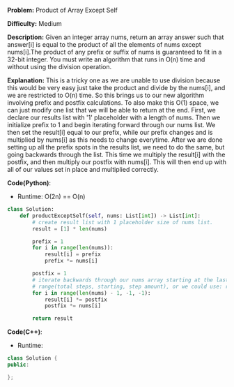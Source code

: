 **Problem:** Product of Array Except Self

**Difficulty:** Medium

**Description:** Given an integer array nums, return an array answer such that answer[i] is equal to the product of all the elements of nums except nums[i].The product of any prefix or suffix of nums is guaranteed to fit in a 32-bit integer. You must write an algorithm that runs in O(n) time and without using the division operation.

**Explanation:**
This is a tricky one as we are unable to use division because this would be very easy just take the product and divide by the nums[i], and we are restricted to O(n) time. So this brings us to our new algorithm involving prefix and postfix calculations. To also make this O(1) space, we can just modify one list that we will be able to return at the end. First, we declare our results list with '1' placeholder with a length of nums. Then we initialize prefix to 1 and begin iterating forward through our nums list. We then set the result[i] equal to our prefix, while our prefix changes and is multiplied by nums[i] as this needs to change everytime. After we are done setting up all the prefix spots in the results list, we need to do the same, but going backwards through the list. This time we multiply the result[i] with the postfix, and then multiply our postfix with nums[i]. This will then end up with all of our values set in place and multiplied correctly.


**Code(Python)**:

* Runtime: O(2n) == O(n)
```Python
class Solution:
    def productExceptSelf(self, nums: List[int]) -> List[int]:
        # create result list with 1 placeholder size of nums list.
        result = [1] * len(nums)

        prefix = 1
        for i in range(len(nums)):
            result[i] = prefix
            prefix *= nums[i]

        postfix = 1
        # iterate backwards through our nums array starting at the last element
        # range(total steps, starting, step amount), or we could use: reversed(range(len(nums)))
        for i in range(len(nums) - 1, -1, -1):
            result[i] *= postfix
            postfix *= nums[i]

        return result

```

**Code(C++)**:
* Runtime: 
```C++
class Solution {
public:

};
```
